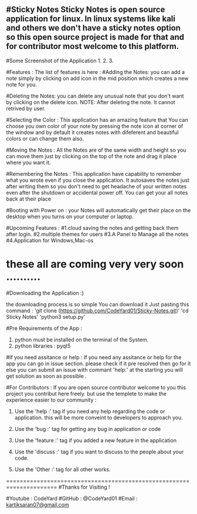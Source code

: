 #Sticky Notes 
Sticky Notes is open source application for linux. In linux systems like kali and others we don't have a sticky notes option so this open source project is made for that and for contributor most welcome to this platform.
---------

#Some Screenshot of the Application 
1.
2.
3.

#Features :
The list of features is here :
#Adding the Notes:
you can add a note simply by clicking on add icon in the mid position which creates a new note for you.

#Deleting the Notes:
you can delete any unusual note that you don't want by clicking on the delete icon.
NOTE: After deleting the note. It cannot retrived by user.

#Selecting the Color :
This application has an amazing feature that You can choose you own color of your note by pressing the note icon at corner of the window and by default it creates notes with difeferent and beautiful colors or can change them also.

#Moving the Notes :
All the Notes are of the same width and height so you can move them just by clicking on the top of the note and drag it place where you want it. 

#Remembering the Notes : 
This application have capability to remember what you wrote even if you close the application. It autosaves the notes just after writing them so you don't need to get headache of your written notes even after the shutdown or accidental power off. You can get your all notes back at their place

#Booting with Power on :
your Notes will automatically get their place on the desktop when you turns on your computer or laptop.

#Upcoming Features :
#1.cloud saving the notes and getting back them after login.
#2.multiple themes for users 
#3.A Panel to Manage all the notes
#4.Application for Windows,Mac-os
# these all are coming very very soon ..........

#Downloading the Application :)

the downloading process is so simple You can download it Just pasting this command :
'git clone (https://github.com/CodeYard01/Sticky-Notes.git)'
'cd Sticky Notes'
'python3 setup.py'

#Pre Requirements of the App :
1. python must be installed on the terminal of the System.
2. python libraries : pyqt5

#If you need assitance or help :
If you need any assitance or help for the app you can go in issue section. please check if it pre resolved then go for it else you can submit an issue with commant 'help:' at the starting you will get solution as soon as possible .

#For Contributors :
If you are open source contributor welcome to you this project you contribut here freely. but use the templete to make the experience easier to our community :

1. Use the 'help :' tag if you need any help regarding the code or application. this will be more conveint to developers to approach you.

2. Use the 'bug :' tag for getting any bug in application or code 

3. Use the 'feature :' tag if you added a new feature in the application

4. Use the 'discuss :' tag if you want to discuss to the people about your code.

5. Use the 'Other :' tag for all other works.


=====================================================================
#Thanks for Visiting !

#Youtube : CodeYard
#GitHub : @CodeYard01
#Email : kartiksaran07@gmail.com
